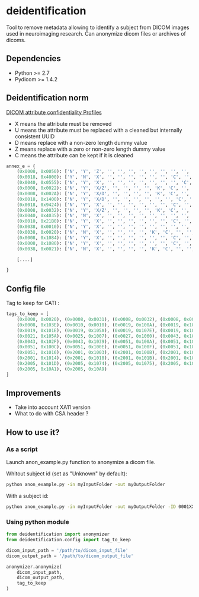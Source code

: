 # deidentification

Tool to remove metadata allowing to identify a subject from DICOM images used in neuroimaging research. Can anonymize dicom files or archives of dicoms.

## Dependencies

- Python >= 2.7
- Pydicom >= 1.4.2

## Deidentification norm

[DICOM attribute confidentiality Profiles](http://dicom.nema.org/medical/dicom/current/output/html/part15.html#chapter_E)

- X means the attribute must be removed
- U means the attribute must be replaced with a cleaned but internally consistent UUID
- D means replace with a non-zero length dummy value
- Z means replace with a zero or non-zero length dummy value
- C means the attribute can be kept if it is cleaned

```python
annex_e = {
    (0x0008, 0x0050): ['N', 'Y', 'Z', '', '', '', '', '', '', '', '', ''],  # Accession Number
    (0x0018, 0x4000): ['Y', 'N', 'X', '', '', '', '', '', '', 'C', '', ''],  # Acquisition Comments
    (0x0040, 0x0555): ['N', 'Y', 'X', '', '', '', '', '', '', '', 'C', ''],  # Acquisition Context Sequence
    (0x0008, 0x0022): ['N', 'Y', 'X/Z', '', '', '', '', 'K', 'C', '', '', ''],  # Acquisition Date
    (0x0008, 0x002A): ['N', 'Y', 'X/D', '', '', '', '', 'K', 'C', '', '', ''],  # Acquisition DateTime
    (0x0018, 0x1400): ['N', 'Y', 'X/D', '', '', '', '', '', '', 'C', '', ''],  # Acquisition Device Processing Description
    (0x0018, 0x9424): ['N', 'Y', 'X', '', '', '', '', '', '', 'C', '', ''],  # Acquisition Protocol Description
    (0x0008, 0x0032): ['N', 'Y', 'X/Z', '', '', '', '', 'K', 'C', '', '', ''],  # Acquisition Time
    (0x0040, 0x4035): ['N', 'N', 'X', '', '', '', '', '', '', '', '', ''],  # Actual Human Performers Sequence
    (0x0010, 0x21B0): ['N', 'Y', 'X', '', '', '', '', '', '', 'C', '', ''],  # Additional Patient's History
    (0x0038, 0x0010): ['N', 'Y', 'X', '', '', '', '', '', '', '', '', ''],  # Admission ID
    (0x0038, 0x0020): ['N', 'N', 'X', '', '', '', '', 'K', 'C', '', '', ''],  # Admitting Date
    (0x0008, 0x1084): ['N', 'Y', 'X', '', '', '', '', '', '', 'C', '', ''],  # Admitting Diagnoses Code Sequence
    (0x0008, 0x1080): ['N', 'Y', 'X', '', '', '', '', '', '', 'C', '', ''],  # Admitting Diagnoses Description
    (0x0038, 0x0021): ['N', 'N', 'X', '', '', '', '', 'K', 'C', '', '', ''],  # Admitting Time

    [....]

}
```

## Config file

Tag to keep for CATI :

```python
tags_to_keep = [
    (0x0008, 0x0020), (0x0008, 0x0031), (0x0008, 0x0032), (0x0008, 0x0033),
    (0x0008, 0x103E), (0x0010, 0x0010), (0x0019, 0x100A), (0x0019, 0x100C),
    (0x0019, 0x101E), (0x0019, 0x105A), (0x0019, 0x107E), (0x0019, 0x109F),
    (0x0021, 0x105A), (0x0025, 0x1007), (0x0027, 0x1060), (0x0043, 0x102C),
    (0x0043, 0x102F), (0x0043, 0x1039), (0x0051, 0x100A), (0x0051, 0x100B),
    (0x0051, 0x100C), (0x0051, 0x100E), (0x0051, 0x100F), (0x0051, 0x1011),
    (0x0051, 0x1016), (0x2001, 0x1003), (0x2001, 0x100B), (0x2001, 0x1013),
    (0x2001, 0x1014), (0x2001, 0x1018), (0x2001, 0x101B), (0x2001, 0x1081),
    (0x2005, 0x101D), (0x2005, 0x1074), (0x2005, 0x1075), (0x2005, 0x1076),
    (0x2005, 0x10A1), (0x2005, 0x10A9)
]
```

## Improvements

- Take into account XA11 version
- What to do with CSA header ?

## How to use it?

### As a script

Launch anon_example.py function to anonymize a dicom file.

Whitout subject id (set as "Unknown" by default):

```sh
python anon_example.py -in myInputFolder -out myOutputFolder
```

With a subject id:

```sh
python anon_example.py -in myInputFolder -out myOutputFolder -ID 0001XXXX
```

### Using python module

```python
from deidentification import anonymizer
from deidentification.config import tag_to_keep

dicom_input_path = '/path/to/dicom_input_file'
dicom_output_path = '/path/to/dicom_output_file'

anonymizer.anonymize(
    dicom_input_path,
    dicom_output_path,
    tag_to_keep
)
```
